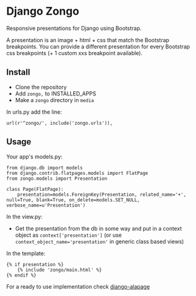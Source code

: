 Django Zongo
==============

Responsive presentations for Django using Bootstrap. 

A presentation is an image + html + css that match the Bootstrap breakpoints. You can provide a different presentation for every Bootstrap css breakpoints (+ 1 custom xxs breakpoint available).

Install
--------------

- Clone the repository
- Add `zongo,` to INSTALLED_APPS
- Make a `zongo` directory in `media`

In urls.py add the line:

	url(r'^zongo/', include('zongo.urls')),

Usage
--------------

Your app's models.py:

	from django.db import models
	from django.contrib.flatpages.models import FlatPage
	from zongo.models import Presentation
	
	class Page(FlatPage):
	    presentation=models.ForeignKey(Presentation, related_name='+', null=True, blank=True, on_delete=models.SET_NULL, verbose_name=u'Presentation') 

In the view.py:

- Get the presentation from the db in some way and put in a context object as `context['presentation']` (or use `context_object_name='presentation'` in generic class based views)

In the template:

	{% if presentation %}
		{% include 'zongo/main.html' %}
	{% endif %}

For a ready to use implementation check [django-alapage](https://github.com/synw/django-alapage)
